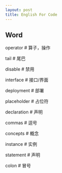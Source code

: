 ```yaml
---
layout: post
title: English For Code
---
```


## Word

operator     # 算子，操作

tail    # 尾巴

disable  # 禁用

interface  # 接口/界面

deployment  # 部署

placeholder  # 占位符

declaration  # 声明

commas  # 逗号

concepts  # 概念

instance  #  实例

statement  # 声明

colon  # 冒号